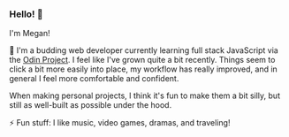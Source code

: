 ### Hello! 👋

I'm Megan! 

🌱 I'm a budding web developer currently learning full stack JavaScript via the [Odin Project](https://www.theodinproject.com). I feel like I've grown quite a bit recently. Things seem to click a bit more easily into place, my workflow has really improved, and in general I feel more comfortable and confident. 

When making personal projects, I think it's fun to make them a bit silly, but still as well-built as possible under the hood. 

⚡ Fun stuff: I like music, video games, dramas, and traveling!

